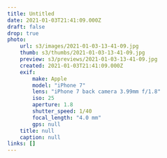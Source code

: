 ```yaml
---
title: Untitled
date: 2021-01-03T21:41:09.000Z
draft: false
drop: true
photo:
    url: s3/images/2021-01-03-13-41-09.jpg
    thumb: s3/thumbs/2021-01-03-13-41-09.jpg
    preview: s3/previews/2021-01-03-13-41-09.jpg
    created: 2021-01-03T21:41:09.000Z
    exif:
        make: Apple
        model: "iPhone 7"
        lens: "iPhone 7 back camera 3.99mm f/1.8"
        iso: 25
        aperture: 1.8
        shutter_speed: 1/40
        focal_length: "4.0 mm"
        gps: null
    title: null
    caption: null
links: []
---
```

